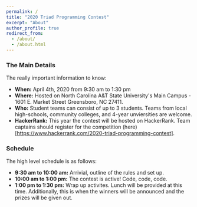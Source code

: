 ```yaml
---
permalink: /
title: "2020 Triad Programming Contest"
excerpt: "About"
author_profile: true
redirect_from: 
  - /about/
  - /about.html
---
```

### <i class="fa fa-fw fa-bug" aria-hidden="true"></i> The Main Details
The really important information to know:
* **<i class="fa fa-fw fa-clock" aria-hidden="true"></i> When:** April 4th, 2020 from 9:30 am to 1:30 pm
* **<i class="fa fa-fw fa-university" aria-hidden="true"></i> Where:** Hosted on North Carolina A&T State University's Main Campus - 1601 E. Market Street Greensboro, NC  27411. 
* **<i class="fa fa-fw fa-users" aria-hidden="true"></i> Who:** Student teams can consist of up to 3 students. Teams from local high-schools, community colleges, and 4-year unviersities are welcome. 
* **<i class="fa fa-fw fa-desktop" aria-hidden="true"></i> HackerRank:** This year the contest will be hosted on HackerRank. Team captains should register for the competition (here)[https://www.hackerrank.com/2020-triad-programming-contest].
 
### <i class="fa fa-fw fa-clipboard-list" aria-hidden="true"></i> Schedule 
 
The high level schedule is as follows:
* **<i class="fa fa-fw fa-bullhorn" aria-hidden="true"></i> 9:30 am to 10:00 am:** Arrivial, outline of the rules and set up. 
* **<i class="fa fa-fw fa-laptop-code" aria-hidden="true"></i> 10:00 am to 1:00 pm:** The contest is active! Code, code, code.
* **<i class="fa fa-fw fa-award" aria-hidden="true"></i> 1:00 pm to 1:30 pm:** Wrap up activites. Lunch will be provided at this time. Additionally, this is when the winners will be announced and the prizes will be given out.
 
